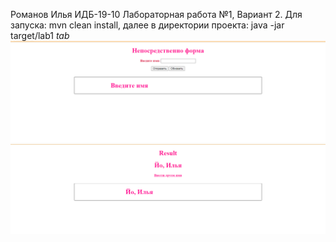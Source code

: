 Романов Илья ИДБ-19-10
Лабораторная работа №1, Вариант 2.
Для запуска: mvn clean install, далее в директории проекта:
java -jar target/lab1 *tab*
![img_2.png](img_2.png)
![img_3.png](img_3.png)

